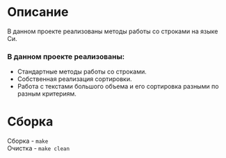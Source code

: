 # Описание

В данном проекте реализованы методы работы со строками на языке Си.

### В данном проекте реализованы:

- Стандартные методы работы со строками.
- Собственная реализация сортировки.
- Работа с текстами большого объема и его сортировка разными по разным критериям.


# Сборка 

Сборка - ```make```\
Очистка - ```make clean```